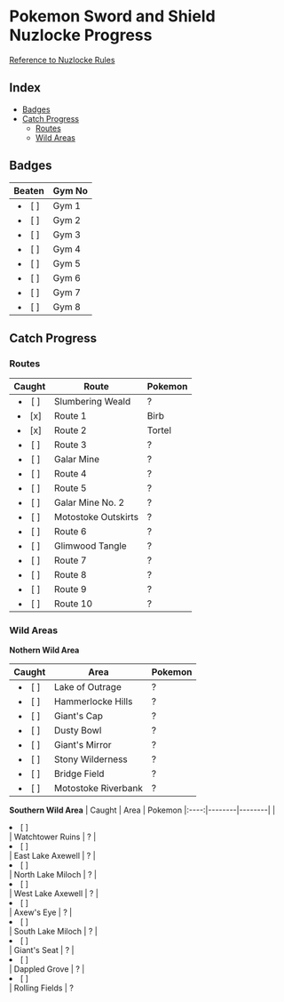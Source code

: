 # Pokemon Sword and Shield Nuzlocke Progress
[Reference to Nuzlocke Rules](https://github.com/Tonylaats/Nuzlocke-Sword-and-Shield/blob/main/Rules.md)

## Index
* [Badges](#badges)
* [Catch Progress](#catch-progress)
  * [Routes](#routes)
  * [Wild Areas](#wild-areas) 

## Badges

| Beaten | Gym No 
|:----:|--------|
| <li> [ ] </li> | Gym 1
| <li> [ ] </li> | Gym 2
| <li> [ ] </li> | Gym 3
| <li> [ ] </li> | Gym 4
| <li> [ ] </li> | Gym 5
| <li> [ ] </li> | Gym 6
| <li> [ ] </li> | Gym 7
| <li> [ ] </li> | Gym 8

## Catch Progress
### Routes

| Caught | Route | Pokemon
|:----:|--------|--------|
| <li> [ ] </li> | Slumbering Weald | ?
| <li> [x] </li> | Route 1 | Birb
| <li> [x] </li> | Route 2 | Tortel
| <li> [ ] </li> | Route 3 | ?
| <li> [ ] </li> | Galar Mine | ?
| <li> [ ] </li> | Route 4 | ?
| <li> [ ] </li> | Route 5 | ?
| <li> [ ] </li> | Galar Mine No. 2 | ?
| <li> [ ] </li> | Motostoke Outskirts | ?
| <li> [ ] </li> | Route 6 | ?
| <li> [ ] </li> | Glimwood Tangle | ?
| <li> [ ] </li> | Route 7 | ?
| <li> [ ] </li> | Route 8 | ?
| <li> [ ] </li> | Route 9 | ?
| <li> [ ] </li> | Route 10 | ?

### Wild Areas
**Nothern Wild Area** 

| Caught | Area | Pokemon
|:----:|--------|--------|
| <li> [ ] </li> | Lake of Outrage | ?
| <li> [ ] </li> | Hammerlocke Hills | ?
| <li> [ ] </li> | Giant's Cap | ?
| <li> [ ] </li> | Dusty Bowl | ?
| <li> [ ] </li> | Giant's Mirror | ?
| <li> [ ] </li> | Stony Wilderness | ?
| <li> [ ] </li> | Bridge Field | ?
| <li> [ ] </li> | Motostoke Riverbank | ?

**Southern Wild Area**
| Caught | Area | Pokemon
|:----:|--------|--------|
| <li> [ ] </li> | Watchtower Ruins | ?
| <li> [ ] </li> | East Lake Axewell | ?
| <li> [ ] </li> | North Lake Miloch | ?
| <li> [ ] </li> | West Lake Axewell | ?
| <li> [ ] </li> | Axew's Eye | ?
| <li> [ ] </li> | South Lake Miloch | ?
| <li> [ ] </li> | Giant's Seat | ?
| <li> [ ] </li> | Dappled Grove | ?
| <li> [ ] </li> | Rolling Fields | ?
